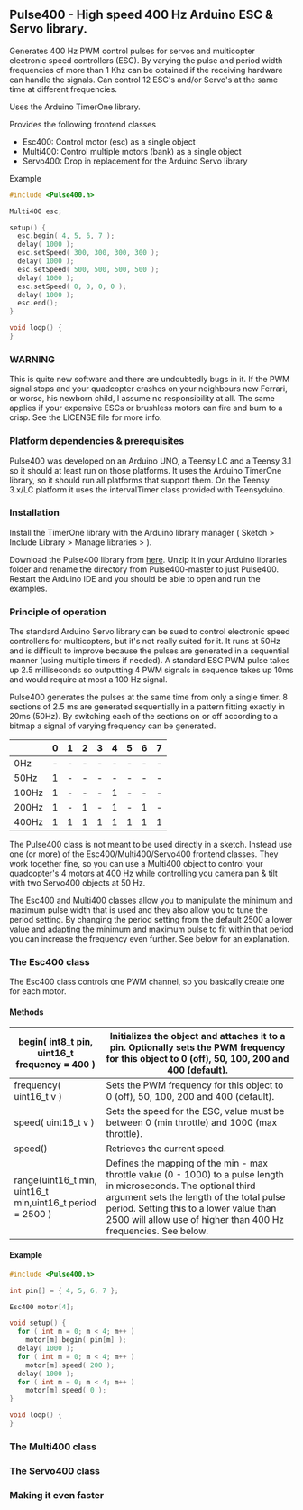 ## Pulse400 - High speed 400 Hz Arduino ESC & Servo library. ##

Generates 400 Hz PWM control pulses for servos and multicopter electronic speed controllers (ESC). By varying the pulse and period width frequencies of more than 1 Khz can be obtained if the receiving hardware can handle the signals. Can control 12 ESC's and/or Servo's at the same time at different frequencies.

Uses the Arduino TimerOne library.

Provides the following frontend classes

- Esc400: Control motor (esc) as a single object
- Multi400: Control multiple motors (bank) as a single object
- Servo400: Drop in replacement for the Arduino Servo library

Example

~~~c++
#include <Pulse400.h>

Multi400 esc;

setup() {
  esc.begin( 4, 5, 6, 7 );
  delay( 1000 );
  esc.setSpeed( 300, 300, 300, 300 );
  delay( 1000 );
  esc.setSpeed( 500, 500, 500, 500 );
  delay( 1000 );
  esc.setSpeed( 0, 0, 0, 0 );
  delay( 1000 );
  esc.end();
}

void loop() {
}
~~~

### WARNING ###

This is quite new software and there are undoubtedly bugs in it. If the PWM signal stops and your quadcopter crashes on your neighbours new Ferrari, or worse, his newborn child, I assume no responsibility at all. The same applies if your expensive ESCs or brushless motors can fire and burn to a crisp. See the LICENSE file for more info.

### Platform dependencies & prerequisites ###

Pulse400 was developed on an Arduino UNO, a Teensy LC and a Teensy 3.1 so it should at least run on those platforms. It uses the Arduino TimerOne library, so it should run all platforms that support them. On the Teensy 3.x/LC platform it uses the intervalTimer class provided with Teensyduino.

### Installation ###

Install the TimerOne library with the Arduino library manager ( Sketch > Include Library > Manage libraries > ). 

Download the Pulse400 library from [here](https://github.com/tinkerspy/Pulse400/archive/master.zip). Unzip it in your Arduino libraries folder and rename the directory from Pulse400-master to just Pulse400. Restart the Arduino IDE and you should be able to open and run the examples.

### Principle of operation ###

The standard Arduino Servo library can be sued to control electronic speed controllers for multicopters, but it's not really suited for it. It runs at 50Hz and is difficult to improve because the pulses are generated in a sequential manner (using multiple timers if needed). A standard ESC PWM pulse takes up 2.5 milliseconds so outputting 4 PWM signals in sequence takes up 10ms and would require at most a 100 Hz signal.

Pulse400 generates the pulses at the same time from only a single timer. 8 sections of 2.5 ms are generated sequentially in a pattern fitting exactly in 20ms (50Hz). By switching each of the sections on or off according to a bitmap a signal of varying frequency can be generated.

|       | 0 | 1 | 2 | 3 | 4 | 5 | 6 | 7 |
|-------|---|---|---|---|---|---|---|---|
| 0Hz   | - | - | - | - | - | - | - | - |
| 50Hz  | 1 | - | - | - | - | - | - | - |
| 100Hz | 1 | - | - | - | 1 | - | - | - |
| 200Hz | 1 | - | 1 | - | 1 | - | 1 | - |
| 400Hz | 1 | 1 | 1 | 1 | 1 | 1 | 1 | 1 |

The Pulse400 class is not meant to be used directly in a sketch. Instead use one (or more) of the Esc400/Multi400/Servo400 frontend classes. They work together fine, so you can use a Multi400 object to control your quadcopter's 4 motors at 400 Hz while controlling you camera pan & tilt with two Servo400 objects at 50 Hz.

The Esc400 and Multi400 classes allow you to manipulate the minimum and maximum pulse width that is used and they also allow you to tune the period setting. By changing the period setting from the default 2500 a lower value and adapting the minimum and maximum pulse to fit within that period you can increase the frequency even further. See below for an explanation.

### The Esc400 class ###

The Esc400 class controls one PWM channel, so you basically create one for each motor. 

#### Methods ####

| begin( int8_t pin, uint16_t frequency = 400 )             | Initializes the object and attaches it to a pin. Optionally sets the PWM frequency for this object to 0 (off), 50, 100, 200 and 400 (default).                                                                                                                                |
|-----------------------------------------------------------|-------------------------------------------------------------------------------------------------------------------------------------------------------------------------------------------------------------------------------------------------------------------------------|
| frequency( uint16_t v )                                   | Sets the PWM frequency for this object to 0 (off), 50, 100, 200 and 400 (default).                                                                                                                                                                                            |
| speed( uint16_t v )                                       | Sets the speed for the ESC, value must be between 0 (min throttle) and 1000 (max throttle).                                                                                                                                                                                   |
| speed()                                                   | Retrieves the current speed.                                                                                                                                                                                                                                                  |
| range(uint16_t min, uint16_t min,uint16_t period = 2500 ) | Defines the mapping of the min - max throttle value (0 - 1000) to a pulse length in microseconds. The optional third argument sets the length of the total pulse period. Setting this to a lower value than 2500 will allow use of higher than 400 Hz frequencies. See below. |

#### Example ####

~~~c++
#include <Pulse400.h>

int pin[] = { 4, 5, 6, 7 };

Esc400 motor[4];

void setup() {
  for ( int m = 0; m < 4; m++ ) 
    motor[m].begin( pin[m] );
  delay( 1000 );
  for ( int m = 0; m < 4; m++ )
    motor[m].speed( 200 );
  delay( 1000 );
  for ( int m = 0; m < 4; m++ )
    motor[m].speed( 0 );
}

void loop() {
}
~~~



### The Multi400 class ###


### The Servo400 class ###


### Making it even faster ###



